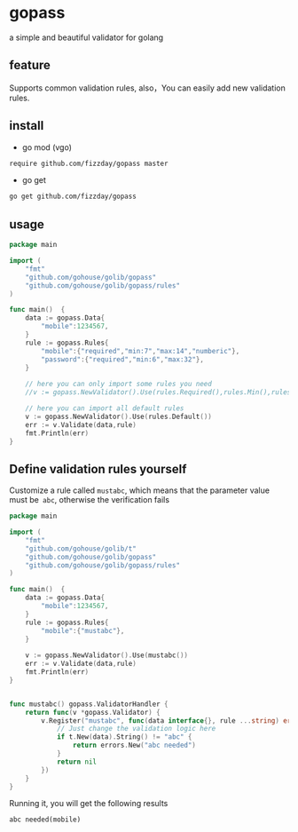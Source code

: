 # gopass
a simple and beautiful validator for golang

## feature
Supports common validation rules, also，You can easily add new validation rules.   

## install
- go mod (vgo)
```sh
require github.com/fizzday/gopass master
```

- go get
```bash
go get github.com/fizzday/gopass
```

## usage

```go
package main

import (
	"fmt"
	"github.com/gohouse/golib/gopass"
	"github.com/gohouse/golib/gopass/rules"
)

func main()  {
	data := gopass.Data{
		"mobile":1234567,
	}
	rule := gopass.Rules{
		"mobile":{"required","min:7","max:14","numberic"},
		"password":{"required","min:6","max:32"},
	}
    
	// here you can only import some rules you need
	//v := gopass.NewValidator().Use(rules.Required(),rules.Min(),rules.Max(),rules.Numberic())

	// here you can import all default rules
	v := gopass.NewValidator().Use(rules.Default())
	err := v.Validate(data,rule)
	fmt.Println(err)
}
```

## Define validation rules yourself 

Customize a rule called `mustabc`, which means that the parameter value must be` abc`, otherwise the verification fails
```go
package main

import (
	"fmt"
	"github.com/gohouse/golib/t"
	"github.com/gohouse/golib/gopass"
	"github.com/gohouse/golib/gopass/rules"
)

func main()  {
	data := gopass.Data{
		"mobile":1234567,
	}
	rule := gopass.Rules{
		"mobile":{"mustabc"},
	}
    
	v := gopass.NewValidator().Use(mustabc())
	err := v.Validate(data,rule)
	fmt.Println(err)
}


func mustabc() gopass.ValidatorHandler {
	return func(v *gopass.Validator) {
		v.Register("mustabc", func(data interface{}, rule ...string) error {
			// Just change the validation logic here
			if t.New(data).String() != "abc" {
				return errors.New("abc needed")
			}
			return nil
		})
	}
}
```
Running it, you will get the following results
```shell script
abc needed(mobile)
```
